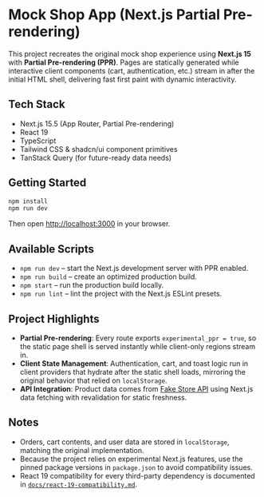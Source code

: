 # Mock Shop App (Next.js Partial Pre-rendering)

This project recreates the original mock shop experience using **Next.js 15** with **Partial Pre-rendering (PPR)**. Pages are statically generated while interactive client components (cart, authentication, etc.) stream in after the initial HTML shell, delivering fast first paint with dynamic interactivity.

## Tech Stack

- Next.js 15.5 (App Router, Partial Pre-rendering)
- React 19
- TypeScript
- Tailwind CSS & shadcn/ui component primitives
- TanStack Query (for future-ready data needs)

## Getting Started

```bash
npm install
npm run dev
```

Then open [http://localhost:3000](http://localhost:3000) in your browser.

## Available Scripts

- `npm run dev` – start the Next.js development server with PPR enabled.
- `npm run build` – create an optimized production build.
- `npm start` – run the production build locally.
- `npm run lint` – lint the project with the Next.js ESLint presets.

## Project Highlights

- **Partial Pre-rendering**: Every route exports `experimental_ppr = true`, so the static page shell is served instantly while client-only regions stream in.
- **Client State Management**: Authentication, cart, and toast logic run in client providers that hydrate after the static shell loads, mirroring the original behavior that relied on `localStorage`.
- **API Integration**: Product data comes from [Fake Store API](https://fakestoreapi.com) using Next.js data fetching with revalidation for static freshness.

## Notes

- Orders, cart contents, and user data are stored in `localStorage`, matching the original implementation.
- Because the project relies on experimental Next.js features, use the pinned package versions in `package.json` to avoid compatibility issues.
- React 19 compatibility for every third-party dependency is documented in [`docs/react-19-compatibility.md`](./docs/react-19-compatibility.md).
